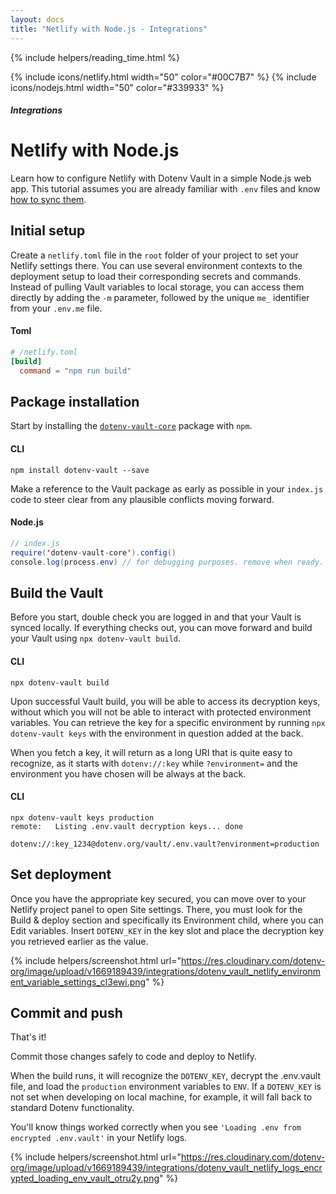 ```yaml
---
layout: docs
title: "Netlify with Node.js - Integrations"
---
```


{% include helpers/reading_time.html %}

{% include icons/netlify.html width="50" color="#00C7B7" %}
{% include icons/nodejs.html width="50" color="#339933" %}

##### Integrations

# __Netlify with Node.js__

Learn how to configure Netlify with Dotenv Vault in a simple Node.js web app. This tutorial assumes you are already familiar with `.env` files and know [how to sync them](/docs/tutorials/sync).

## Initial setup
Create a `netlify.toml` file in the `root` folder of your project to set your Netlify settings there. You can use several environment contexts to the deployment setup to load their corresponding secrets and commands. Instead of pulling Vault variables to local storage, you can access them directly by adding the `-m` parameter, followed by the unique `me_` identifier from your `.env.me` file.

#### Toml

```Toml
# /netlify.toml
[build]
  command = "npm run build"
```

## Package installation
Start by installing the [`dotenv-vault-core`](https://github.com/dotenv-org/dotenv-vault-core) package with `npm`.

#### CLI

```shell
npm install dotenv-vault --save
```
Make a reference to the Vault package as early as possible in your `index.js` code to steer clear from any plausible conflicts moving forward.

#### Node.js

```java
// index.js
require('dotenv-vault-core').config()
console.log(process.env) // for debugging purposes. remove when ready.
```

## Build the Vault
Before you start, double check you are logged in and that your Vault is synced locally. If everything checks out, you can move forward and build your Vault using `npx dotenv-vault build`.

#### CLI

```shell
npx dotenv-vault build
```

Upon successful Vault build, you will be able to access its decryption keys, without which you will not be able to interact with protected environment variables. You can retrieve the key for a specific environment by running `npx dotenv-vault keys` with the environment in question added at the back.

When you fetch a key, it will return as a long URI that is quite easy to recognize, as it starts with `dotenv://:key` while `?environment=` and the environment you have chosen will be always at the back.

#### CLI

```shell
npx dotenv-vault keys production
remote:   Listing .env.vault decryption keys... done

dotenv://:key_1234@dotenv.org/vault/.env.vault?environment=production
```

## Set deployment
Once you have the appropriate key secured, you can move over to your Netlify project panel to open Site settings. There, you must look for the Build & deploy section and specifically its Environment child, where you can Edit variables. Insert `DOTENV_KEY` in the key slot and place the decryption key you retrieved earlier as the value.

{% include helpers/screenshot.html url="https://res.cloudinary.com/dotenv-org/image/upload/v1669189439/integrations/dotenv_vault_netlify_environment_variable_settings_cl3ewi.png" %}

## Commit and push

That's it!

Commit those changes safely to code and deploy to Netlify.

When the build runs, it will recognize the `DOTENV_KEY`, decrypt the .env.vault file, and load the `production` environment variables to `ENV`. If a `DOTENV_KEY` is not set when developing on local machine, for example, it will fall back to standard Dotenv functionality.

You'll know things worked correctly when you see `'Loading .env from encrypted .env.vault'` in your Netlify logs.

{% include helpers/screenshot.html url="https://res.cloudinary.com/dotenv-org/image/upload/v1669189439/integrations/dotenv_vault_netlify_logs_encrypted_loading_env_vault_otru2y.png" %}
